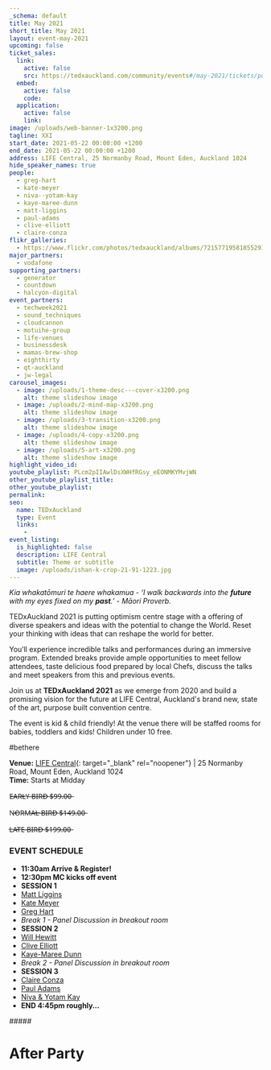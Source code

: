 ```yaml
---
_schema: default
title: May 2021
short_title: May 2021
layout: event-may-2021
upcoming: false
ticket_sales:
  link:
    active: false
    src: https://tedxauckland.com/community/events#/may-2021/tickets/purchase
  embed:
    active: false
    code:
  application:
    active: false
    link:
image: /uploads/web-banner-1x3200.png
tagline: XXI
start_date: 2021-05-22 00:00:00 +1200
end_date: 2021-05-22 00:00:00 +1200
address: LIFE Central, 25 Normanby Road, Mount Eden, Auckland 1024
hide_speaker_names: true
people:
  - greg-hart
  - kate-meyer
  - niva--yotam-kay
  - kaye-maree-dunn
  - matt-liggins
  - paul-adams
  - clive-elliott
  - claire-conza
flikr_galleries:
  - https://www.flickr.com/photos/tedxauckland/albums/72157719581855291
major_partners:
  - vodafone
supporting_partners:
  - generator
  - countdown
  - halcyon-digital
event_partners:
  - techweek2021
  - sound_techniques
  - cloudcannon
  - motuihe-group
  - life-venues
  - businessdesk
  - mamas-brew-shop
  - eighthirty
  - qt-auckland
  - jw-legal
carousel_images:
  - image: /uploads/1-theme-desc---cover-x3200.png
    alt: theme slideshow image
  - image: /uploads/2-mind-map-x3200.png
    alt: theme slideshow image
  - image: /uploads/3-transition-x3200.png
    alt: theme slideshow image
  - image: /uploads/4-copy-x3200.png
    alt: theme slideshow image
  - image: /uploads/5-art-x3200.png
    alt: theme slideshow image
highlight_video_id:
youtube_playlist: PLcm2pIIAwlDsXWHfRGsy_eEONMKYMvjWN
other_youtube_playlist_title:
other_youtube_playlist:
permalink:
seo:
  name: TEDxAuckland
  type: Event
  links:
    -
event_listing:
  is_highlighted: false
  description: LIFE Central
  subtitle: Theme or subtitle
  image: /uploads/ishan-k-crop-21-91-1223.jpg
---
```

*Kia whakatōmuri te haere whakamua - ‘I walk backwards into the **future** with my eyes fixed on my **past**.’ - Māori Proverb.*

TEDxAuckland 2021 is putting optimism centre stage with a offering of diverse speakers and ideas with the potential to change the World. Reset your thinking with ideas that can reshape the world for better.

You’ll experience incredible talks and performances during an immersive program. Extended breaks provide ample opportunities to meet fellow attendees, taste delicious food prepared by local Chefs, discuss the talks and meet speakers from this and previous events.

Join us at **TEDxAuckland 2021** as we emerge from 2020 and build a promising vision for the future at LIFE Central, Auckland's brand new, state of the art, purpose built convention centre.

The event is kid & child friendly! At the venue there will be staffed rooms for babies, toddlers and kids! Children under 10 free.

\#bethere

**Venue:** [LIFE Central](https://lifenz.org/life-central/){: target="_blank" rel="noopener"} \| 25 Normanby Road, Mount Eden, Auckland 1024<br>**Time:** Starts at Midday

E̶A̶R̶L̶Y̶ ̶B̶I̶R̶D̶ ̶$̶9̶9̶.̶0̶0̶

N̶O̶R̶M̶A̶L̶ ̶B̶I̶R̶D̶ ̶$̶1̶4̶9̶.̶0̶0̶

L̶A̶T̶E̶ ̶B̶I̶R̶D̶ ̶$̶1̶9̶9̶.̶0̶0̶

### EVENT SCHEDULE

* **11:30am Arrive & Register!**
* **12:30pm MC kicks off event**
* **SESSION 1**
* [Matt Liggins](https://tedxauckland.com/people/matt-liggins/)
* [Kate Meyer](https://tedxauckland.com/people/kate-meyer/)
* [Greg Hart](https://tedxauckland.com/people/greg-hart/)
* *Break 1 - Panel Discussion in breakout room*
* **SESSION 2**
* [Will Hewitt](https://tedxauckland.com/people/will-hewitt/)
* [Clive Elliott](https://tedxauckland.com/people/clive-elliott/)
* [Kaye-Maree Dunn](https://tedxauckland.com/people/kaye-maree-dunn/)
* *Break 2 - Panel Discussion in breakout room*
* **SESSION 3**
* [Claire Conza](https://tedxauckland.com/people/claire-conza/)
* [Paul Adams](https://tedxauckland.com/people/paul-adams/)
* [Niva & Yotam Kay](https://tedxauckland.com/people/niva--yotam-kay/)
* **END 4:45pm roughly…**

\#####

# After Party